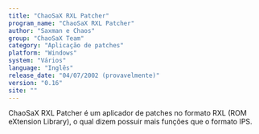 ```yaml
---
title: "ChaoSaX RXL Patcher"
program_name: "ChaoSaX RXL Patcher"
author: "Saxman e Chaos"
group: "ChaoSaX Team"
category: "Aplicação de patches"
platform: "Windows"
system: "Vários"
language: "Inglês"
release_date: "04/07/2002 (provavelmente)"
version: "0.16"
site: ""
---
```

ChaoSaX RXL Patcher é um aplicador de patches no formato RXL (ROM eXtension Library), o qual dizem possuir mais funções que o formato IPS.
